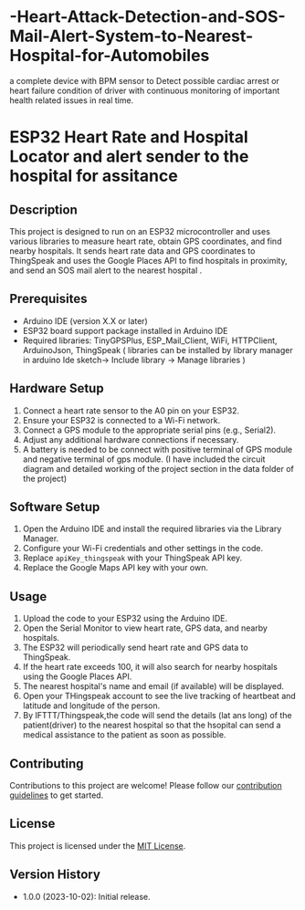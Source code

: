 # -Heart-Attack-Detection-and-SOS-Mail-Alert-System-to-Nearest-Hospital-for-Automobiles
 a complete device with BPM sensor to Detect possible cardiac arrest or heart failure condition of driver with continuous monitoring of important health related issues in real time.
# ESP32 Heart Rate and Hospital Locator and alert sender to the hospital for assitance 

## Description
This project is designed to run on an ESP32 microcontroller and uses various libraries to measure heart rate, obtain GPS coordinates, and find nearby hospitals. It sends heart rate data and GPS coordinates to ThingSpeak and uses the Google Places API to find hospitals in proximity, and send an SOS mail alert to the nearest hospital .

## Prerequisites
- Arduino IDE (version X.X or later)
- ESP32 board support package installed in Arduino IDE
- Required libraries: TinyGPSPlus, ESP_Mail_Client, WiFi, HTTPClient, ArduinoJson, ThingSpeak
( libraries can be installed by library manager in arduino Ide sketch-> Include library -> Manage libraries )

## Hardware Setup
1. Connect a heart rate sensor to the A0 pin on your ESP32.
2. Ensure your ESP32 is connected to a Wi-Fi network.
3. Connect a GPS module to the appropriate serial pins (e.g., Serial2).
4. Adjust any additional hardware connections if necessary.
5. A battery is needed to be connect with positive terminal of GPS module and negative terminal of gps module.
(I have included the circuit diagram and detailed working of the project section in the data folder of the project)

## Software Setup
1. Open the Arduino IDE and install the required libraries via the Library Manager.
2. Configure your Wi-Fi credentials and other settings in the code.
3. Replace `apiKey_thingspeak` with your ThingSpeak API key.
4. Replace the Google Maps API key with your own.

## Usage
1. Upload the code to your ESP32 using the Arduino IDE.
2. Open the Serial Monitor to view heart rate, GPS data, and nearby hospitals.
3. The ESP32 will periodically send heart rate and GPS data to ThingSpeak.
4. If the heart rate exceeds 100, it will also search for nearby hospitals using the Google Places API.
5. The nearest hospital's name and email (if available) will be displayed.
6. Open your THingspeak account to see the live tracking of heartbeat and latitude and longitude of the person.
7. By IFTTT/Thingspeak,the code will send the details (lat ans long) of the patient(driver) to the nearest hospital so that the hsopital can send a medical assistance to the patient as soon as possible.


## Contributing
Contributions to this project are welcome! Please follow our [contribution guidelines](CONTRIBUTING.md) to get started.

## License
This project is licensed under the [MIT License](LICENSE).

## Version History
- 1.0.0 (2023-10-02): Initial release.

